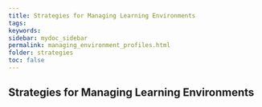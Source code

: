 ```yaml
---
title: Strategies for Managing Learning Environments
tags: 
keywords: 
sidebar: mydoc_sidebar
permalink: managing_environment_profiles.html
folder: strategies
toc: false
---
```


## Strategies for Managing Learning Environments


